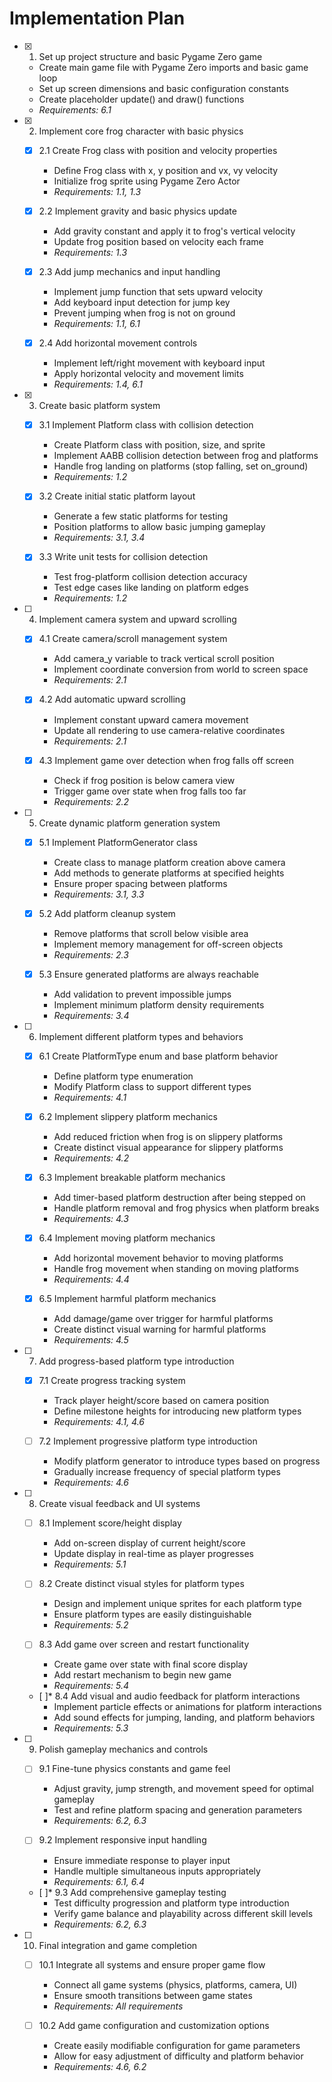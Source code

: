 # Implementation Plan

- [x] 1. Set up project structure and basic Pygame Zero game
  - Create main game file with Pygame Zero imports and basic game loop
  - Set up screen dimensions and basic configuration constants
  - Create placeholder update() and draw() functions
  - _Requirements: 6.1_

- [x] 2. Implement core frog character with basic physics
  - [x] 2.1 Create Frog class with position and velocity properties
    - Define Frog class with x, y position and vx, vy velocity
    - Initialize frog sprite using Pygame Zero Actor
    - _Requirements: 1.1, 1.3_
  
  - [x] 2.2 Implement gravity and basic physics update
    - Add gravity constant and apply it to frog's vertical velocity
    - Update frog position based on velocity each frame
    - _Requirements: 1.3_
  
  - [x] 2.3 Add jump mechanics and input handling
    - Implement jump function that sets upward velocity
    - Add keyboard input detection for jump key
    - Prevent jumping when frog is not on ground
    - _Requirements: 1.1, 6.1_
  
  - [x] 2.4 Add horizontal movement controls
    - Implement left/right movement with keyboard input
    - Apply horizontal velocity and movement limits
    - _Requirements: 1.4, 6.1_

- [x] 3. Create basic platform system
  - [x] 3.1 Implement Platform class with collision detection
    - Create Platform class with position, size, and sprite
    - Implement AABB collision detection between frog and platforms
    - Handle frog landing on platforms (stop falling, set on_ground)
    - _Requirements: 1.2_
  
  - [x] 3.2 Create initial static platform layout
    - Generate a few static platforms for testing
    - Position platforms to allow basic jumping gameplay
    - _Requirements: 3.1, 3.4_
  
  - [x] 3.3 Write unit tests for collision detection
    - Test frog-platform collision detection accuracy
    - Test edge cases like landing on platform edges
    - _Requirements: 1.2_

- [ ] 4. Implement camera system and upward scrolling
  - [x] 4.1 Create camera/scroll management system
    - Add camera_y variable to track vertical scroll position
    - Implement coordinate conversion from world to screen space
    - _Requirements: 2.1_
  
  - [x] 4.2 Add automatic upward scrolling
    - Implement constant upward camera movement
    - Update all rendering to use camera-relative coordinates
    - _Requirements: 2.1_
  
  - [x] 4.3 Implement game over detection when frog falls off screen
    - Check if frog position is below camera view
    - Trigger game over state when frog falls too far
    - _Requirements: 2.2_

- [ ] 5. Create dynamic platform generation system
  - [x] 5.1 Implement PlatformGenerator class
    - Create class to manage platform creation above camera
    - Add methods to generate platforms at specified heights
    - Ensure proper spacing between platforms
    - _Requirements: 3.1, 3.3_
  
  - [x] 5.2 Add platform cleanup system
    - Remove platforms that scroll below visible area
    - Implement memory management for off-screen objects
    - _Requirements: 2.3_
  
  - [x] 5.3 Ensure generated platforms are always reachable
    - Add validation to prevent impossible jumps
    - Implement minimum platform density requirements
    - _Requirements: 3.4_

- [ ] 6. Implement different platform types and behaviors
  - [x] 6.1 Create PlatformType enum and base platform behavior
    - Define platform type enumeration
    - Modify Platform class to support different types
    - _Requirements: 4.1_
  
  - [x] 6.2 Implement slippery platform mechanics
    - Add reduced friction when frog is on slippery platforms
    - Create distinct visual appearance for slippery platforms
    - _Requirements: 4.2_
  
  - [x] 6.3 Implement breakable platform mechanics
    - Add timer-based platform destruction after being stepped on
    - Handle platform removal and frog physics when platform breaks
    - _Requirements: 4.3_
  
  - [x] 6.4 Implement moving platform mechanics
    - Add horizontal movement behavior to moving platforms
    - Handle frog movement when standing on moving platforms
    - _Requirements: 4.4_
  
  - [x] 6.5 Implement harmful platform mechanics
    - Add damage/game over trigger for harmful platforms
    - Create distinct visual warning for harmful platforms
    - _Requirements: 4.5_

- [ ] 7. Add progress-based platform type introduction
  - [x] 7.1 Create progress tracking system
    - Track player height/score based on camera position
    - Define milestone heights for introducing new platform types
    - _Requirements: 4.1, 4.6_
  
  - [ ] 7.2 Implement progressive platform type introduction
    - Modify platform generator to introduce types based on progress
    - Gradually increase frequency of special platform types
    - _Requirements: 4.6_

- [ ] 8. Create visual feedback and UI systems
  - [ ] 8.1 Implement score/height display
    - Add on-screen display of current height/score
    - Update display in real-time as player progresses
    - _Requirements: 5.1_
  
  - [ ] 8.2 Create distinct visual styles for platform types
    - Design and implement unique sprites for each platform type
    - Ensure platform types are easily distinguishable
    - _Requirements: 5.2_
  
  - [ ] 8.3 Add game over screen and restart functionality
    - Create game over state with final score display
    - Add restart mechanism to begin new game
    - _Requirements: 5.4_
  
  - [ ]* 8.4 Add visual and audio feedback for platform interactions
    - Implement particle effects or animations for platform interactions
    - Add sound effects for jumping, landing, and platform behaviors
    - _Requirements: 5.3_

- [ ] 9. Polish gameplay mechanics and controls
  - [ ] 9.1 Fine-tune physics constants and game feel
    - Adjust gravity, jump strength, and movement speed for optimal gameplay
    - Test and refine platform spacing and generation parameters
    - _Requirements: 6.2, 6.3_
  
  - [ ] 9.2 Implement responsive input handling
    - Ensure immediate response to player input
    - Handle multiple simultaneous inputs appropriately
    - _Requirements: 6.1, 6.4_
  
  - [ ]* 9.3 Add comprehensive gameplay testing
    - Test difficulty progression and platform type introduction
    - Verify game balance and playability across different skill levels
    - _Requirements: 6.2, 6.3_

- [ ] 10. Final integration and game completion
  - [ ] 10.1 Integrate all systems and ensure proper game flow
    - Connect all game systems (physics, platforms, camera, UI)
    - Ensure smooth transitions between game states
    - _Requirements: All requirements_
  
  - [ ] 10.2 Add game configuration and customization options
    - Create easily modifiable configuration for game parameters
    - Allow for easy adjustment of difficulty and platform behavior
    - _Requirements: 4.6, 6.2_